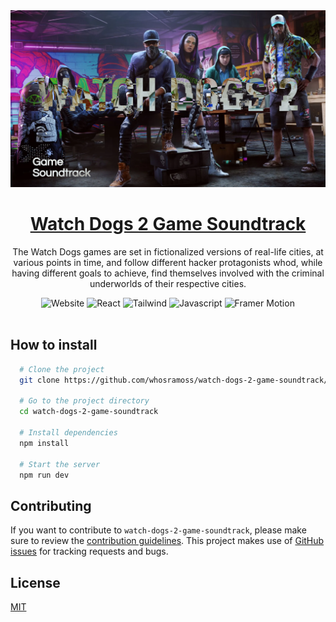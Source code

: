 <a href="https://github.com/whosramoss/watch-dogs-2-game-soundtrack">
  <img alt="Coffee" src="./thumbnail.png" />
  <h1 align="center">Watch Dogs 2 Game Soundtrack</h1>
</a>

<p align="center">
  The Watch Dogs games are set in fictionalized versions of real-life cities, at various points in time, and follow different hacker protagonists whod, while having different goals to achieve, find themselves involved with the criminal underworlds of their respective cities.
</p>

<div align="center">
  <img src="https://img.shields.io/badge/next.js-242424?style=for-the-badge&logo=nextdotjs" alt="Website">
  <img src="https://img.shields.io/badge/React-563D7C?style=for-the-badge&logo=React&logoColor=fff" alt="React">
  <img src="https://img.shields.io/badge/Tailwind-FEFEFE?style=for-the-badge&logo=tailwindcss" alt="Tailwind">
  <img src="https://img.shields.io/badge/Javascript-FFAA1D?style=for-the-badge&logo=javascript&logoColor=fff" alt="Javascript">
  <img src="https://img.shields.io/badge/Framer%20Motion-CC6699?style=for-the-badge&logo=framer" alt="Framer Motion">
</div>
<br/>

## How to install

```bash
  # Clone the project
  git clone https://github.com/whosramoss/watch-dogs-2-game-soundtrack/

  # Go to the project directory
  cd watch-dogs-2-game-soundtrack

  # Install dependencies
  npm install

  # Start the server 
  npm run dev
```

## Contributing

If you want to contribute to `watch-dogs-2-game-soundtrack`, please make sure to review the [contribution guidelines](https://github.com/whosramoss/watch-dogs-2-game-soundtrack/blob/master/CONTRIBUTING.md). This project makes use of [GitHub issues](https://github.com/whosramoss/watch-dogs-2-game-soundtrack/issues) for
tracking requests and bugs.

## License

[MIT](https://github.com/whosramoss/watch-dogs-2-game-soundtrack/blob/main/LICENSE)
